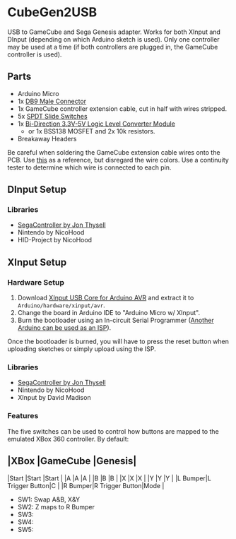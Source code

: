 # CubeGen2USB

USB to GameCube and Sega Genesis adapter.  Works for both XInput and DInput 
(depending on which Arduino sketch is used). Only one controller may be used at 
a time (if both controllers are plugged in, the GameCube controller is used).

## Parts

- Arduino Micro
- 1x [DB9 Male Connector](https://www.mouser.com/ProductDetail/571-2301843-1)
- 1x GameCube controller extension cable, cut in half with wires stripped.
- 5x [SPDT Slide Switches](https://www.amazon.com/gp/product/B01M1CU2B0/)
- 1x [Bi-Direction 3.3V-5V Logic Level Converter Module](https://www.amazon.com/gp/product/B07F7W91LC/)
	- or 1x BSS138 MOSFET and 2x 10k resistors.
- Breakaway Headers

Be careful when soldering the GameCube extension cable wires onto the PCB.  Use 
[this](https://github.com/NicoHood/Nintendo/wiki/Gamecube#hardware) as a reference, 
but disregard the wire colors.  Use a continuity tester to determine which wire 
is connected to each pin.

## DInput Setup

### Libraries

- [SegaController by Jon Thysell](https://github.com/jonthysell/SegaController)
- Nintendo by NicoHood
- HID-Project by NicoHood

## XInput Setup

### Hardware Setup

1. Download
[XInput USB Core for Arduino AVR](https://github.com/dmadison/ArduinoXInput_AVR) 
and extract it to `Arduino/hardware/xinput/avr`.
1. Change the board in Arduino IDE to "Arduino Micro w/ XInput".
1. Burn the bootloader using an In-circuit Serial Programmer ([Another Arduino 
can be used as an ISP](https://www.arduino.cc/en/tutorial/arduinoISP)).

Once the bootloader is burned, you will have to press the reset button when 
uploading sketches or simply upload using the ISP.

### Libraries

- [SegaController by Jon Thysell](https://github.com/jonthysell/SegaController)
- Nintendo by NicoHood
- XInput by David Madison

### Features

The five switches can be used to control how buttons are mapped to the emulated 
XBox 360 controller. By default:

|XBox    |GameCube        |Genesis|
-----------------------------------
|Start   |Start           |Start  |
|A       |A               |A      |
|B       |B               |B      |
|X       |X               |X      |
|Y       |Y               |Y      |
|L Bumper|L Trigger Button|C      |
|R Bumper|R Trigger Button|Mode   |

- SW1: Swap A&B, X&Y
- SW2: Z maps to R Bumper
- SW3: 
- SW4: 
- SW5: 

